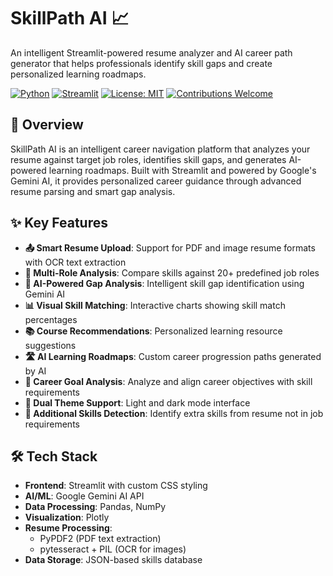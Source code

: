 # SkillPath AI 📈

An intelligent Streamlit-powered resume analyzer and AI career path generator that helps professionals identify skill gaps and create personalized learning roadmaps.

[![Python](https://img.shields.io/badge/Python-3.8+-blue.svg)](https://python.org)
[![Streamlit](https://img.shields.io/badge/Streamlit-1.0+-red.svg)](https://streamlit.io)
[![License: MIT](https://img.shields.io/badge/License-MIT-yellow.svg)](https://opensource.org/licenses/MIT)
[![Contributions Welcome](https://img.shields.io/badge/contributions-welcome-brightgreen.svg?style=flat)](CONTRIBUTING.md)

## 🎯 Overview

SkillPath AI is an intelligent career navigation platform that analyzes your resume against target job roles, identifies skill gaps, and generates AI-powered learning roadmaps. Built with Streamlit and powered by Google's Gemini AI, it provides personalized career guidance through advanced resume parsing and smart gap analysis.

## ✨ Key Features

- **📤 Smart Resume Upload**: Support for PDF and image resume formats with OCR text extraction
- **🎯 Multi-Role Analysis**: Compare skills against 20+ predefined job roles
- **🤖 AI-Powered Gap Analysis**: Intelligent skill gap identification using Gemini AI
- **📊 Visual Skill Matching**: Interactive charts showing skill match percentages
- **📚 Course Recommendations**: Personalized learning resource suggestions
- **🛣️ AI Learning Roadmaps**: Custom career progression paths generated by AI
- **📝 Career Goal Analysis**: Analyze and align career objectives with skill requirements
- **🎨 Dual Theme Support**: Light and dark mode interface
- **📌 Additional Skills Detection**: Identify extra skills from resume not in job requirements

## 🛠️ Tech Stack

- **Frontend**: Streamlit with custom CSS styling
- **AI/ML**: Google Gemini AI API
- **Data Processing**: Pandas, NumPy
- **Visualization**: Plotly
- **Resume Processing**: 
  - PyPDF2 (PDF text extraction)
  - pytesseract + PIL (OCR for images)
- **Data Storage**: JSON-based skills database

